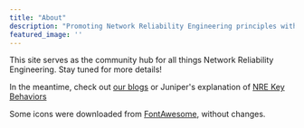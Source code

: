 ```yaml
---
title: "About"
description: "Promoting Network Reliability Engineering principles with a community-first focus"
featured_image: ''
---
```


This site serves as the community hub for all things Network Reliability Engineering. Stay tuned for more details!

In the meantime, check out [our blogs](https://networkreliability.engineering/post/) or Juniper's explanation of [NRE Key Behaviors](https://www.juniper.net/us/en/products-services/what-is/nre/)

Some icons were downloaded from [FontAwesome](https://fontawesome.com/license), without changes.
